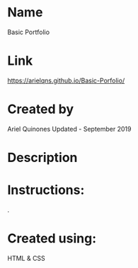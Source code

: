 # Name
Basic Portfolio

# Link
https://arielqns.github.io/Basic-Porfolio/ 

# Created by
Ariel Quinones Updated - September 2019

# Description


# Instructions:
.

# Created using: 
HTML & CSS
